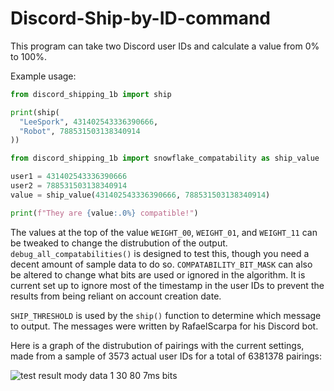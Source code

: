 # Discord-Ship-by-ID-command
This program can take two Discord user IDs and calculate a value from 0% to 100%.

Example usage:
```python
from discord_shipping_1b import ship

print(ship(
  "LeeSpork", 431402543336390666,
  "Robot", 788531503138340914
))
```
```python
from discord_shipping_1b import snowflake_compatability as ship_value

user1 = 431402543336390666
user2 = 788531503138340914
value = ship_value(431402543336390666, 788531503138340914)

print(f"They are {value:.0%} compatible!")
```

The values at the top of the value `WEIGHT_00`, `WEIGHT_01`, and `WEIGHT_11` can be tweaked to change the distrubution of the output.
`debug_all_compatabilities()` is designed to test this, though you need a decent amount of sample data to do so.
`COMPATABILITY_BIT_MASK` can also be altered to change what bits are used or ignored in the algorithm. It is current set up to ignore most of the timestamp in the user IDs
to prevent the results from being reliant on account creation date.

`SHIP_THRESHOLD` is used by the `ship()` function to determine which message to output. The messages were written by RafaelScarpa for his Discord bot.

Here is a graph of the distrubution of pairings with the current settings, made from a sample of 3573 actual user IDs for a total of 6381378 pairings:

![test result mody data 1 30 80 7ms bits](https://user-images.githubusercontent.com/24984194/201972327-9375b80d-f7b1-4348-9729-f9d9c87503cd.png)
